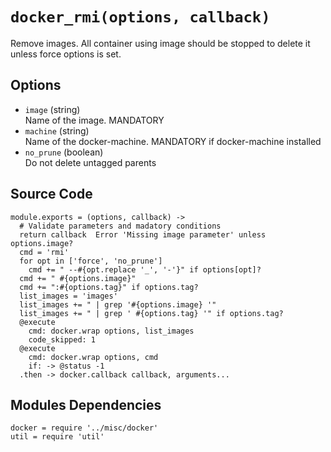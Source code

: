 
# `docker_rmi(options, callback)`

Remove images. All container using image should be stopped to delete it unless
force options is set.

## Options

*   `image` (string)   
    Name of the image. MANDATORY   
*   `machine` (string)   
    Name of the docker-machine. MANDATORY if docker-machine installed   
*   `no_prune` (boolean)   
    Do not delete untagged parents   

## Source Code

    module.exports = (options, callback) ->
      # Validate parameters and madatory conditions
      return callback  Error 'Missing image parameter' unless options.image?
      cmd = 'rmi'
      for opt in ['force', 'no_prune']
        cmd += " --#{opt.replace '_', '-'}" if options[opt]?
      cmd += " #{options.image}"
      cmd += ":#{options.tag}" if options.tag?
      list_images = 'images'
      list_images += " | grep '#{options.image} '"
      list_images += " | grep ' #{options.tag} '" if options.tag?
      @execute
        cmd: docker.wrap options, list_images
        code_skipped: 1
      @execute
        cmd: docker.wrap options, cmd
        if: -> @status -1
      .then -> docker.callback callback, arguments...

## Modules Dependencies

    docker = require '../misc/docker'
    util = require 'util'
